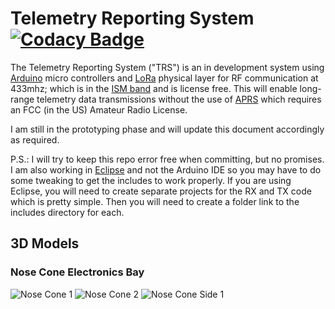 # Telemetry Reporting System [![Codacy Badge](https://api.codacy.com/project/badge/Grade/73cebedc35d9457196d17d5e5fac7c8e)](https://app.codacy.com/gh/haynieresearch/telemetry?utm_source=github.com&utm_medium=referral&utm_content=haynieresearch/telemetry&utm_campaign=Badge_Grade_Dashboard)

The Telemetry Reporting System ("TRS") is an in development system using [Arduino](https://www.arduino.cc/) micro controllers and [LoRa](https://en.wikipedia.org/wiki/LoRa) physical layer for RF communication at 433mhz; which is in the [ISM band](https://en.wikipedia.org/wiki/ISM_band) and is license free. This will enable long-range telemetry data transmissions without the use of [APRS](https://en.wikipedia.org/wiki/Automatic_Packet_Reporting_System) which requires an FCC (in the US) Amateur Radio License.

I am still in the prototyping phase and will update this document accordingly as required.

P.S.: I will try to keep this repo error free when committing, but no promises. I am also working in [Eclipse](https://eclipse.baeyens.it/) and not the Arduino IDE so you may have to do some tweaking to get the includes to work properly. If you are using Eclipse, you will need to create separate projects for the RX and TX code which is pretty simple. Then you will need to create a folder link to the includes directory for each.

## 3D Models
### Nose Cone Electronics Bay
![Nose Cone 1](https://raw.githubusercontent.com/haynieresearch/telemetry/master/3d-models/img/noze-cone-1.png)
![Nose Cone 2](https://raw.githubusercontent.com/haynieresearch/telemetry/master/3d-models/img/noze-cone-2.png)
![Nose Cone Side 1](https://raw.githubusercontent.com/haynieresearch/telemetry/master/3d-models/img/noze-cone-side-1.png)
